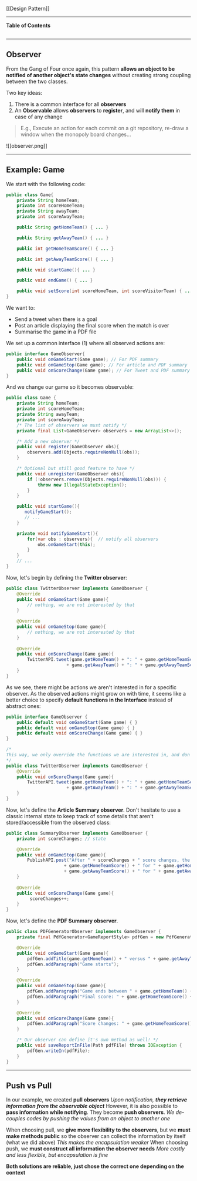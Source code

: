 [[Design Pattern]]
****
**Table of Contents**
```table-of-contents
```

****
## Observer

From the Gang of Four once again, this pattern **allows an object to be notified of another object's state changes** without creating strong coupling between the two classes.  

Two key ideas:
1. There is a common interface for all **observers**
2. An **Observable** allows **observers** to **register**, and will **notify them** in case of any change 
> E.g., Execute an action for each commit on a git repository, re-draw a window when the monopoly board changes...

![[observer.png]]


****
## Example: Game

We start with the following code:
```java
public class Game{
    private String homeTeam;
    private int scoreHomeTeam;
    private String awayTeam;
    private int scoreAwayTeam;

    public String getHomeTeam() { ... }

    public String getAwayTeam() { ... }

    public int getHomeTeamScore() { ... }

    public int getAwayTeamScore() { ... }

    public void startGame(){ ... }

    public void endGame() { ... }

    public void setScore(int scoreHomeTeam, int scoreVisitorTeam) { ... }
}
```

We want to:
- Send a tweet when there is a goal
- Post an article displaying the final score when the match is over
- Summarise the game in a PDF file


We set up a common interface (1) where all observed actions are:
```java
public interface GameObserver{
    public void onGameStart(Game game); // For PDF summary 
    public void onGameStop(Game game); // For article and PDF summary
    public void onScoreChange(Game game); // For Tweet and PDF summary
}
```

And we change our game so it becomes observable:
```java
public class Game {
    private String homeTeam;
    private int scoreHomeTeam;
    private String awayTeam;
    private int scoreAwayTeam;
    /* The list of observers we must notify */
    private final List<GameObserver> observers = new ArrayList<>();

	/* Add a new observer */
    public void register(GameObserver obs){
        observers.add(Objects.requireNonNull(obs));
    }

	/* Optional but still good feature to have */
    public void unregister(GameObserver obs){
        if (!observers.remove(Objects.requireNonNull(obs))) { 
	        throw new IllegalStateException(); 
	    }
    }

    public void startGame(){ 
       notifyGameStart();
       // ...
    }

    private void notifyGameStart(){
        for(var obs : observers){  // notify all observers
            obs.onGameStart(this);
        }
    }
    // ...
}
```


Now, let's begin by defining the **Twitter observer**:
```java
public class TwitterObserver implements GameObserver {
    @Override
    public void onGameStart(Game game){
        // nothing, we are not interested by that
    }
    
    @Override    
    public void onGameStop(Game game){
        // nothing, we are not interested by that
    }
    
    @Override    
    public void onScoreChange(Game game){
        TwitterAPI.tweet(game.getHomeTeam() + ": " + game.getHomeTeamScore() + " versus " 
                       + game.getAwayTeam() + ": " + game.getAwayTeamScore());
    }
}
```


As we see, there might be actions we aren't interested in for a specific observer. As the observed actions might grow on with time, it seems like a better choice to specify **default functions in the Interface** instead of abstract ones:
```java
public interface GameObserver {
    public default void onGameStart(Game game) { }
    public default void onGameStop(Game game) { }
    public default void onScoreChange(Game game) { }
}

/* 
This way, we only override the functions we are interested in, and don't end up with several empty functions we don't care about... 
*/
public class TwitterObserver implements GameObserver {
    @Override
    public void onScoreChange(Game game){
        TwitterAPI.tweet(game.getHomeTeam() + ": " + game.getHomeTeamScore() + " versus " 
                       + game.getAwayTeam() + ": " + game.getAwayTeamScore());
    }
}
```


Now, let's define the **Article Summary observer**.
Don't hesitate to use a classic internal state to keep track of some details that aren't stored/accessible from the observed class:
```java
public class SummaryObserver implements GameObserver {
    private int scoreChanges; // state

    @Override
    public void onGameStop(Game game){
        PublishAPI.post("After " + scoreChanges + " score changes, the game ends with "
                      + game.getHomeTeamScore() + " for " + game.getHomeTeam() + " versus " 
                      + game.getAwayTeamScore() + " for " + game.getAwayTeam());
    }
    
    @Override
    public void onScoreChange(Game game){
         scoreChanges++;
    }
}
```


Now, let's define the **PDF Summary observer**.
```java
public class PDFGeneratorObserver implements GameObserver {
    private final PdfGenerator<GameReportStyle> pdfGen = new PdfGenerator<>();

	@Override
    public void onGameStart(Game game){
        pdfGen.addTitle(game.getHomeTeam() + " versus " + game.getAwayTeam());
        pdfGen.addParagraph("Game starts");
    }

	@Override
    public void onGameStop(Game game){
        pdfGen.addParagraph("Game ends between " + game.getHomeTeam() + " and " + game.getAwayTeam());
        pdfGen.addParagraph("Final score: " + game.getHomeTeamScore() + "/" + game.getAwayTeamScore());
    }

	@Override
    public void onScoreChange(Game game){
    	pdfGen.addParagraph("Score changes: " + game.getHomeTeamScore() + "/" + game.getAwayTeamScore());
    }

	/* Our observer can define it's own method as well! */
    public void saveReportInFile(Path pdfFile) throws IOException {
    	pdfGen.writeIn(pdfFile);
    }
}
```


****
## Push vs Pull

In our example, we created **pull observers**
	*Upon notification, **they retrieve information from the observable object***
However, it is also possible to **pass information while notifying**. They become **push observers**.
	*We de-couples codes by pushing the values from an object to another one*

When choosing pull, we **give more flexibility to the observers**, but we **must make methods public** so the observer can collect the information by itself (what we did above)
	*This makes the encapsulation weaker*
When choosing push, we **must construct all information the observer needs**
	*More costly and less flexible, but encapsulation is fine*


**Both solutions are reliable, just chose the correct one depending on the context**

